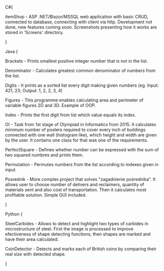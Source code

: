 C#{

itemShop - ASP .NET/Blazor/MSSQL web application with basic CRUD, connected to database, connecting with client via http. Development not done, new features coming soon. Screenshots presenting how it works are stored in 'Screens' directory.

}

Java {


  Brackets - Prints smallest positive integer number that is not in the list.

  Denominator - Calculates greatest common denominator of numbers from the list.

  Digits - It prints as a sorted list every digit making given numbers (eg. Input: 421, 23; Output: 1, 2, 2, 3, 4)

  Figures - This programme enables calculating area and perimeter of variable figures 2D and 3D. Example of OOP.

  Index - Prints the first digit from list which value equals its index.

  OI - Task from 1st stage of Olympiad in Informatics from 2015. It calculates minimum number of posters required to cover every inch of buildings connected with one       wall (histogram like), which height and width are given by the user. It contains one class for that was one of the requirements.

  PerfectSquare - Defines whether number can be expressed with the sum of two squared numbres and prints them.

  Permutation - Permutes numbers from the list according to indexes given in input.

  Posrednik - More complex project that solves "zagadnienie pośrednika". It allows user to choose number of delivers and reclaimers, quantity of materials sent and also   cost of transportation. Then it calculates most profitable solution. Simple GUI included.

}

Python {

  SteelCarbides - Allows to detect and highlight two types of carbides in microstructure of steel. First the image is processed to improve efectiveness of shape
  detecting functions, then shapes are marked and have their area calculated.  

  CoinDetector - Detects and marks each of British coins by comparing their real size with detected shape.

}

